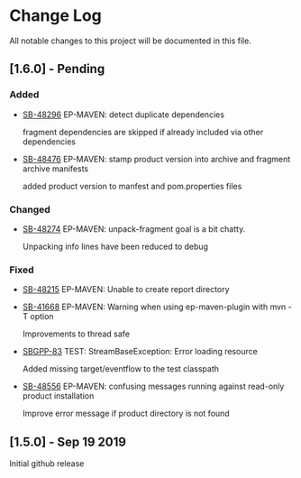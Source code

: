 # Change Log
All notable changes to this project will be documented in this file.


## [1.6.0] - Pending

### Added

- [SB-48296](https://jira.tibco.com/browse/SB-48296) EP-MAVEN: detect duplicate dependencies

  fragment dependencies are skipped if already included via other dependencies

- [SB-48476](https://jira.tibco.com/browse/SB-48476) EP-MAVEN: stamp product version into archive and fragment archive manifests

  added product version to manfest and pom.properties files

### Changed

- [SB-48274](https://jira.tibco.com/browse/SB-48274) EP-MAVEN: unpack-fragment goal is a bit chatty.

  Unpacking info lines have been reduced to debug

### Fixed

- [SB-48215](https://jira.tibco.com/browse/SB-48215) EP-MAVEN: Unable to create report directory
- [SB-41668](https://jira.tibco.com/browse/SB-41668) EP-MAVEN: Warning when using ep-maven-plugin with mvn -T option

  Improvements to thread safe

- [SBGPP-83](https://jira.tibco.com/browse/SBGPP-83) TEST: StreamBaseException: Error loading resource

  Added missing target/eventflow to the test classpath

- [SB-48556](https://jira.tibco.com/browse/SB-48556) EP-MAVEN: confusing messages running against read-only product installation

  Improve error message if product directory is not found

## [1.5.0] - Sep 19 2019

Initial github release

